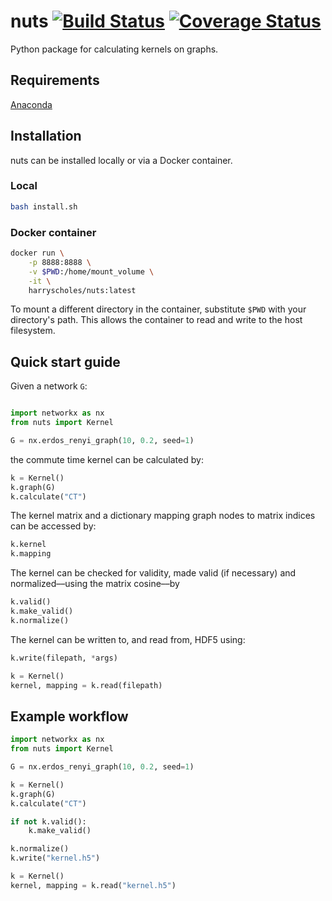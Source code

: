 # nuts [![Build Status](https://travis-ci.org/harryscholes/nuts.svg?branch=master)](https://travis-ci.org/harryscholes/nuts) [![Coverage Status](https://codecov.io/gh/harryscholes/nuts/branch/master/graph/badge.svg)](https://codecov.io/gh/harryscholes/nuts?branch=master)
Python package for calculating kernels on graphs.

## Requirements

[Anaconda](https://anaconda.org/)

## Installation
nuts can be installed locally or via a Docker container.

### Local
```bash
bash install.sh
```

### Docker container
```bash
docker run \
    -p 8888:8888 \
    -v $PWD:/home/mount_volume \
    -it \
    harryscholes/nuts:latest
```

To mount a different directory in the container, substitute `$PWD` with your directory's path. This allows the container to read and write to the host filesystem.

## Quick start guide

Given a network `G`:
```python

import networkx as nx
from nuts import Kernel

G = nx.erdos_renyi_graph(10, 0.2, seed=1)
```

the commute time kernel can be calculated by:
```python
k = Kernel()
k.graph(G)
k.calculate("CT")
```

The kernel matrix and a dictionary mapping graph nodes to matrix indices can be accessed by:
```python
k.kernel
k.mapping
```

The kernel can be checked for validity, made valid (if necessary) and normalized––using the matrix cosine––by
```python
k.valid()
k.make_valid()
k.normalize()
```

The kernel can be written to, and read from, HDF5 using:
```python
k.write(filepath, *args)

k = Kernel()
kernel, mapping = k.read(filepath)
```

## Example workflow
```python
import networkx as nx
from nuts import Kernel

G = nx.erdos_renyi_graph(10, 0.2, seed=1)

k = Kernel()
k.graph(G)
k.calculate("CT")

if not k.valid():
    k.make_valid()

k.normalize()
k.write("kernel.h5")

k = Kernel()
kernel, mapping = k.read("kernel.h5")
```
